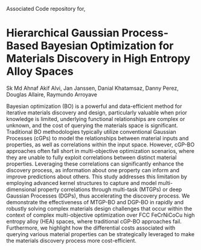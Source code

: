 Associated Code repository for,

# Hierarchical Gaussian Process-Based Bayesian Optimization for Materials Discovery in High Entropy Alloy Spaces

Sk Md Ahnaf Akif Alvi, Jan Janssen, Danial Khatamsaz, Danny Perez, Douglas Allaire, Raymundo Arroyave


Bayesian optimization (BO) is a powerful and data-efficient method for iterative materials discovery and design, particularly valuable when prior knowledge is limited, underlying functional relationships are complex or unknown, and the cost of querying the materials space is significant. Traditional BO methodologies typically utilize conventional Gaussian Processes (cGPs) to model the relationships between material inputs and properties, as well as correlations within the input space. However, cGP-BO approaches often fall short in multi-objective optimization scenarios, where they are unable to fully exploit correlations between distinct material properties. Leveraging these correlations can significantly enhance the discovery process, as information about one property can inform and improve predictions about others. This study addresses this limitation by employing advanced kernel structures to capture and model multi-dimensional property correlations through multi-task (MTGPs) or deep Gaussian Processes (DGPs), thus accelerating the discovery process. We demonstrate the effectiveness of MTGP-BO and DGP-BO in rapidly and robustly solving complex materials design challenges that occur within the context of complex multi-objective optimization over FCC FeCrNiCoCu high entropy alloy (HEA) spaces, where traditional cGP-BO approaches fail. Furthermore, we highlight how the differential costs associated with querying various material properties can be strategically leveraged to make the materials discovery process more cost-efficient.
